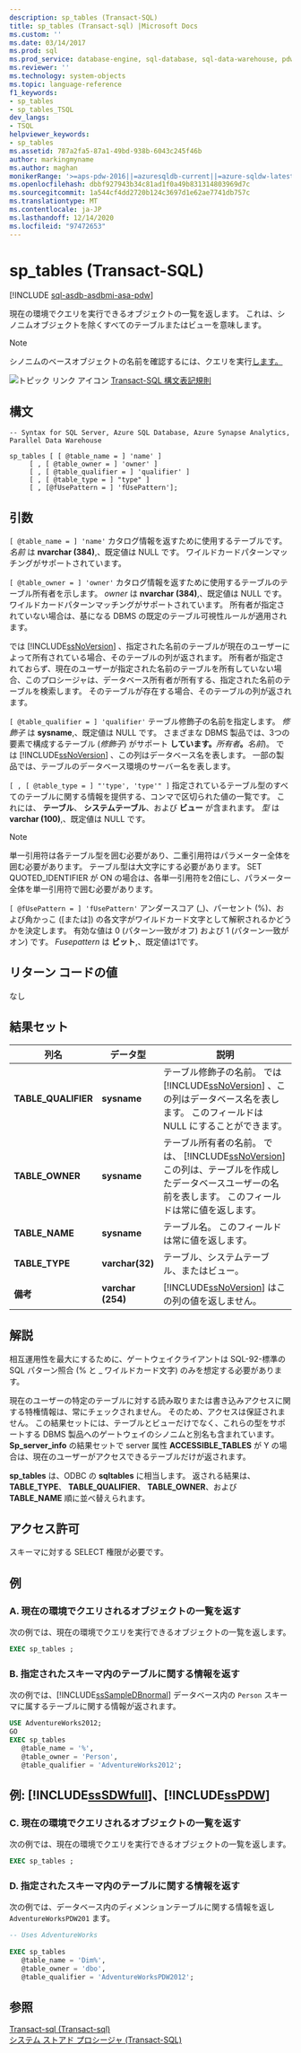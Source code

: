 ```yaml
---
description: sp_tables (Transact-SQL)
title: sp_tables (Transact-sql) |Microsoft Docs
ms.custom: ''
ms.date: 03/14/2017
ms.prod: sql
ms.prod_service: database-engine, sql-database, sql-data-warehouse, pdw
ms.reviewer: ''
ms.technology: system-objects
ms.topic: language-reference
f1_keywords:
- sp_tables
- sp_tables_TSQL
dev_langs:
- TSQL
helpviewer_keywords:
- sp_tables
ms.assetid: 787a2fa5-87a1-49bd-938b-6043c245f46b
author: markingmyname
ms.author: maghan
monikerRange: '>=aps-pdw-2016||=azuresqldb-current||=azure-sqldw-latest||>=sql-server-2016||>=sql-server-linux-2017||=azuresqldb-mi-current'
ms.openlocfilehash: dbbf927943b34c81ad1f0a49b831314803969d7c
ms.sourcegitcommit: 1a544cf4dd2720b124c3697d1e62ae7741db757c
ms.translationtype: MT
ms.contentlocale: ja-JP
ms.lasthandoff: 12/14/2020
ms.locfileid: "97472653"
---
```

# <a name="sp_tables-transact-sql"></a>sp_tables (Transact-SQL)
[!INCLUDE [sql-asdb-asdbmi-asa-pdw](../../includes/applies-to-version/sql-asdb-asdbmi-asa-pdw.md)]

  現在の環境でクエリを実行できるオブジェクトの一覧を返します。 これは、シノニムオブジェクトを除くすべてのテーブルまたはビューを意味します。  
  
> [!NOTE]  
>  シノニムのベースオブジェクトの名前を確認するには、クエリを実行[します。](../../relational-databases/system-catalog-views/sys-synonyms-transact-sql.md)  
  
 ![トピック リンク アイコン](../../database-engine/configure-windows/media/topic-link.gif "トピック リンク アイコン") [Transact-SQL 構文表記規則](../../t-sql/language-elements/transact-sql-syntax-conventions-transact-sql.md)  
  
## <a name="syntax"></a>構文  
  
```syntaxsql  
-- Syntax for SQL Server, Azure SQL Database, Azure Synapse Analytics, Parallel Data Warehouse  
  
sp_tables [ [ @table_name = ] 'name' ]   
     [ , [ @table_owner = ] 'owner' ]   
     [ , [ @table_qualifier = ] 'qualifier' ]   
     [ , [ @table_type = ] "type" ]   
     [ , [@fUsePattern = ] 'fUsePattern'];  
```  
  
## <a name="arguments"></a>引数  
`[ @table_name = ] 'name'` カタログ情報を返すために使用するテーブルです。 *名前* は **nvarchar (384)**,、既定値は NULL です。 ワイルドカードパターンマッチングがサポートされています。  
  
`[ @table_owner = ] 'owner'` カタログ情報を返すために使用するテーブルのテーブル所有者を示します。 *owner* は **nvarchar (384)**,、既定値は NULL です。 ワイルドカードパターンマッチングがサポートされています。 所有者が指定されていない場合は、基になる DBMS の既定のテーブル可視性ルールが適用されます。  
  
 では [!INCLUDE[ssNoVersion](../../includes/ssnoversion-md.md)] 、指定された名前のテーブルが現在のユーザーによって所有されている場合、そのテーブルの列が返されます。 所有者が指定されておらず、現在のユーザーが指定された名前のテーブルを所有していない場合、このプロシージャは、データベース所有者が所有する、指定された名前のテーブルを検索します。 そのテーブルが存在する場合、そのテーブルの列が返されます。  
  
`[ @table_qualifier = ] 'qualifier'` テーブル修飾子の名前を指定します。 *修飾子* は **sysname**,、既定値は NULL です。 さまざまな DBMS 製品では、3つの要素で構成するテーブル (_修飾子_) がサポート **しています。**_所有者_**。**_名前_)。 では [!INCLUDE[ssNoVersion](../../includes/ssnoversion-md.md)] 、この列はデータベース名を表します。 一部の製品では、テーブルのデータベース環境のサーバー名を表します。  
  
``[ , [ @table_type = ] "'type', 'type'" ]`` 指定されているテーブル型のすべてのテーブルに関する情報を提供する、コンマで区切られた値の一覧です。 これには、 **テーブル**、 **システムテーブル**、および **ビュー** が含まれます。 *型* は **varchar (100)**,、既定値は NULL です。  
  
> [!NOTE]  
>  単一引用符は各テーブル型を囲む必要があり、二重引用符はパラメーター全体を囲む必要があります。 テーブル型は大文字にする必要があります。 SET QUOTED_IDENTIFIER が ON の場合は、各単一引用符を2倍にし、パラメーター全体を単一引用符で囲む必要があります。  
  
`[ @fUsePattern = ] 'fUsePattern'` アンダースコア (_)、パーセント (%)、および角かっこ ([または]) の各文字がワイルドカード文字として解釈されるかどうかを決定します。 有効な値は 0 (パターン一致がオフ) および 1 (パターン一致がオン) です。 *Fusepattern* は **ビット**,、既定値は1です。  
  
## <a name="return-code-values"></a>リターン コードの値  
 なし  
  
## <a name="result-sets"></a>結果セット  
  
|列名|データ型|説明|  
|-----------------|---------------|-----------------|  
|**TABLE_QUALIFIER**|**sysname**|テーブル修飾子の名前。 では [!INCLUDE[ssNoVersion](../../includes/ssnoversion-md.md)] 、この列はデータベース名を表します。 このフィールドは NULL にすることができます。|  
|**TABLE_OWNER**|**sysname**|テーブル所有者の名前。 では、 [!INCLUDE[ssNoVersion](../../includes/ssnoversion-md.md)] この列は、テーブルを作成したデータベースユーザーの名前を表します。 このフィールドは常に値を返します。|  
|**TABLE_NAME**|**sysname**|テーブル名。 このフィールドは常に値を返します。|  
|**TABLE_TYPE**|**varchar(32)**|テーブル、システムテーブル、またはビュー。|  
|**備考**|**varchar (254)**|[!INCLUDE[ssNoVersion](../../includes/ssnoversion-md.md)] はこの列の値を返しません。|  
  
## <a name="remarks"></a>解説  
 相互運用性を最大にするために、ゲートウェイクライアントは SQL-92-標準の SQL パターン照合 (% と _ ワイルドカード文字) のみを想定する必要があります。  
  
 現在のユーザーの特定のテーブルに対する読み取りまたは書き込みアクセスに関する特権情報は、常にチェックされません。 そのため、アクセスは保証されません。 この結果セットには、テーブルとビューだけでなく、これらの型をサポートする DBMS 製品へのゲートウェイのシノニムと別名も含まれています。 **Sp_server_info** の結果セットで server 属性 **ACCESSIBLE_TABLES** が Y の場合は、現在のユーザーがアクセスできるテーブルだけが返されます。  
  
 **sp_tables** は、ODBC の **sqltables** に相当します。 返される結果は、 **TABLE_TYPE**、 **TABLE_QUALIFIER**、 **TABLE_OWNER**、および **TABLE_NAME** 順に並べ替えられます。  
  
## <a name="permissions"></a>アクセス許可  
 スキーマに対する SELECT 権限が必要です。  
  
## <a name="examples"></a>例  
  
### <a name="a-returning-a-list-of-objects-that-can-be-queried-in-the-current-environment"></a>A. 現在の環境でクエリされるオブジェクトの一覧を返す  
 次の例では、現在の環境でクエリを実行できるオブジェクトの一覧を返します。  
  
```sql  
EXEC sp_tables ;  
```  
  
### <a name="b-returning-information-about-the-tables-in-a-specified-schema"></a>B. 指定されたスキーマ内のテーブルに関する情報を返す  
 次の例では、[!INCLUDE[ssSampleDBnormal](../../includes/sssampledbnormal-md.md)] データベース内の `Person` スキーマに属するテーブルに関する情報が返されます。  
  
```sql  
USE AdventureWorks2012;  
GO  
EXEC sp_tables   
   @table_name = '%',  
   @table_owner = 'Person',  
   @table_qualifier = 'AdventureWorks2012';  
```  
  
## <a name="examples-sssdwfull-and-sspdw"></a>例: [!INCLUDE[ssSDWfull](../../includes/sssdwfull-md.md)]、[!INCLUDE[ssPDW](../../includes/sspdw-md.md)]  
  
### <a name="c-returning-a-list-of-objects-that-can-be-queried-in-the-current-environment"></a>C. 現在の環境でクエリされるオブジェクトの一覧を返す  
 次の例では、現在の環境でクエリを実行できるオブジェクトの一覧を返します。  
  
```sql  
EXEC sp_tables ;  
```  
  
### <a name="d-returning-information-about-the-tables-in-a-specified-schema"></a>D. 指定されたスキーマ内のテーブルに関する情報を返す  
 次の例では、データベース内のディメンションテーブルに関する情報を返し `AdventureWorksPDW201` ます。  
  
```sql  
-- Uses AdventureWorks  
  
EXEC sp_tables   
   @table_name = 'Dim%',  
   @table_owner = 'dbo',  
   @table_qualifier = 'AdventureWorksPDW2012';  
```  
  
## <a name="see-also"></a>参照  
 [Transact-sql &#40;Transact-sql&#41;](../../relational-databases/system-catalog-views/sys-synonyms-transact-sql.md)   
 [システム ストアド プロシージャ &#40;Transact-SQL&#41;](../../relational-databases/system-stored-procedures/system-stored-procedures-transact-sql.md)  
  
  

